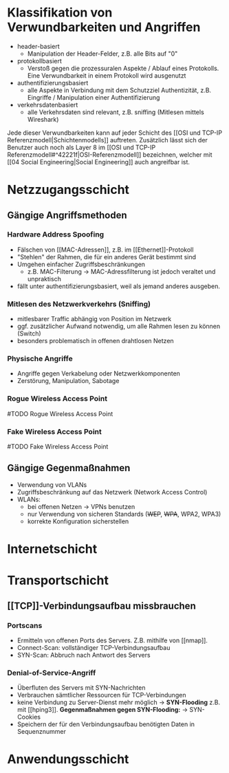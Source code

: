 # Klassifikation von Verwundbarkeiten und Angriffen
- header-basiert
	- Manipulation der Header-Felder, z.B. alle Bits auf "0"
- protokollbasiert
	- Verstoß gegen die prozessuralen Aspekte / Ablauf eines Protokolls. Eine Verwundbarkeit in einem Protokoll wird ausgenutzt
- authentifizierungsbasiert
	- alle Aspekte in Verbindung mit dem Schutzziel Authentizität, z.B. Eingriffe / Manipulation einer Authentifizierung
- verkehrsdatenbasiert
	- alle Verkehrsdaten sind relevant, z.B. sniffing (Mitlesen mittels Wireshark)

Jede dieser Verwundbarkeiten kann auf jeder Schicht des [[OSI und TCP-IP Referenzmodell|Schichtenmodells]] auftreten. 
Zusätzlich lässt sich der Benutzer auch noch als Layer 8 im [[OSI und TCP-IP Referenzmodell#^42221f|OSI-Referenzmodell]] bezeichnen, welcher mit [[04 Social Engineering|Social Engineering]] auch angreifbar ist.

# Netzzugangsschicht

## Gängige Angriffsmethoden
### Hardware Address Spoofing
- Fälschen von [[MAC-Adressen]], z.B. im [[Ethernet]]-Protokoll
- "Stehlen" der Rahmen, die für ein anderes Gerät bestimmt sind
- Umgehen einfacher Zugriffsbeschränkungen
	- z.B. MAC-Filterung -> MAC-Adressfilterung ist jedoch veraltet und unpraktisch
- fällt unter authentifizierungsbasiert, weil als jemand anderes ausgeben.
### Mitlesen des Netzwerkverkehrs (Sniffing)
- mitlesbarer Traffic abhängig von Position im Netzwerk
- ggf. zusätzlicher Aufwand notwendig, um alle Rahmen lesen zu können (Switch)
- besonders problematisch in offenen drahtlosen Netzen
### Physische Angriffe
- Angriffe gegen Verkabelung oder Netzwerkkomponenten
- Zerstörung, Manipulation, Sabotage
### Rogue Wireless Access Point
#TODO Rogue Wireless Access Point
### Fake Wireless Access Point
#TODO Fake Wireless Access Point

## Gängige Gegenmaßnahmen
- Verwendung von VLANs
- Zugriffsbeschränkung auf das Netzwerk (Network Access Control)
- WLANs:
	- bei offenen Netzen -> VPNs benutzen
	- nur Verwendung von sicheren Standards (~~WEP~~, ~~WPA~~, WPA2, WPA3)
	- korrekte Konfiguration sicherstellen

# Internetschicht

# Transportschicht
## [[TCP]]-Verbindungsaufbau missbrauchen
### Portscans
- Ermitteln von offenen Ports des Servers. Z.B. mithilfe von [[nmap]].
- Connect-Scan: vollständiger TCP-Verbindungsaufbau
- SYN-Scan: Abbruch nach Antwort des Servers
### Denial-of-Service-Angriff
- Überfluten des Servers mit SYN-Nachrichten
- Verbrauchen sämtlicher Ressourcen für TCP-Verbindungen
- keine Verbindung zu Server-Dienst mehr möglich
-> **SYN-Flooding** z.B. mit [[hping3]].
**Gegenmaßnahmen gegen SYN-Flooding:**
-> SYN-Cookies
- Speichern der für den Verbindungsaufbau benötigten Daten in Sequenznummer

# Anwendungsschicht
